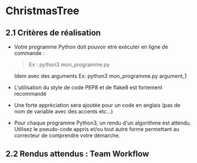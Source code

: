 # ChristmasTree
## 2.1 Critères de réalisation

- Votre programme Python doit pouvoir etre exécuter en ligne de commande :
    >Ex : python3 mon_programme.py

    Idem avec des arguments
    Ex: python3 mon_programme.py argument_1
- L'utilisation du style de code PEP8 et de flake8 est fortement recommandé

- Une forte appréciation sera ajoutée pour un code en anglais (pas de nom de variable avec des accents etc...)

- Pour chaque programme Python3, un rendu d'un algorithme est attendu. 
    Utilisez le pseudo-code appris et/ou tout autre forme permettant au correcteur de comprendre votre démarche.

## 2.2 Rendus attendus : Team Workflow
